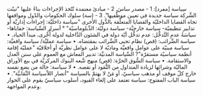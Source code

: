 سِياسة [مفرد]:
1 - مصدر ساسَ.
2 - مبادئ معتمدة تُتّخذ الإجراءات بناءً عليها "تبنّت الشَّركة سياسة جديدة في تعيين موظَّفيها".
3 - (سة) سلوك الحكومات والدّول ومواقفها تجاه القضايا الداخليّة والقضايا المتعلِّقة بالدُّول الأخرى "سياسة داخليَّة: إجراءات إداريَّة أو تدابير تنظيميّة- سياسة خارجيَّة- سياسة دوليّة: الدِّبلوماسيّة" ° أسرار السِّياسة: خفاياها- سياسَةُ عدمِ التَّدخُّل: عدم تدخُّل أيّة دولة في الشئون الدَّاخلية لدولة أُخْرى، مبدأ الحياد.
• سياسة الضَّرائب: (قص) نظام تجبى الضَّرائب بمقتضاه.
• سياسة عمليَّة/ سياسة واقعيَّة: سياسة مبنيّة على عوامل واقعيَّة وماديّة لا على عوامل نظريَّة أو أخلاقيّة "عمليّة إقامة أنظمة سياسيّة مستقرّة"? السِّياسة المدنيَّة: تدبير المعاش مع العموم على سنن العدل والاستقامة.
• سياسة السُّوق الحرَّة: (قص) منهج تتَّبعه البنوك المركزيَّة في بيع الأوراق الماليّة وشرائها لزيادة المتداول من النُّقود أو نقصه.
• لا سياسة: حالة من يضع نفسه خارج كلّ موقف أو مذهب سياسيّ، أو مَنْ لا يهتمّ بالسياسة "أنصار اللاّسياسة النِّقابيَّة".
• سياسة الباب المفتوح: سياسة تعتمد على إلغاء القيود، أسلوب سياسيّ يقوم على الحوار وعدم المواجهة.